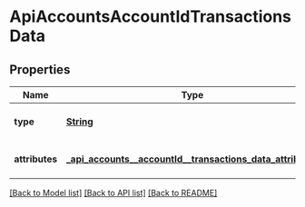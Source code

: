 # ApiAccountsAccountIdTransactionsData
## Properties

Name | Type | Description | Notes
------------ | ------------- | ------------- | -------------
**type** | [**String**](string.md) |  | [optional] [default to null]
**attributes** | [**_api_accounts__accountId__transactions_data_attributes**](_api_accounts__accountId__transactions_data_attributes.md) |  | [optional] [default to null]

[[Back to Model list]](../README.md#documentation-for-models) [[Back to API list]](../README.md#documentation-for-api-endpoints) [[Back to README]](../README.md)

